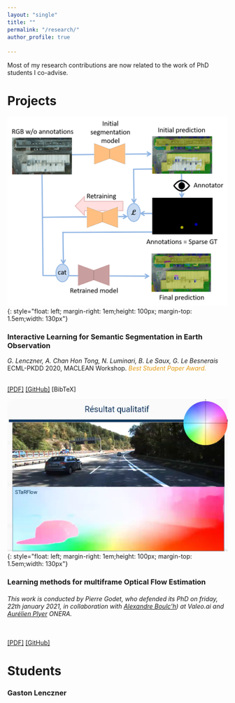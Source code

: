 ```yaml
---
layout: "single"
title: ""
permalink: "/research/"
author_profile: true

---
```


<script type="text/javascript">
   function toggleVisibility(block_id) {
       var e = document.getElementById(block_id);
       if(e.style.display == 'block')
          e.style.display = 'none';
       else
          e.style.display = 'block';
   }
    function copyToClip(element) {
        var str = document.getElementById(element).innerHTML;
        function listener(e) {
            e.clipboardData.setData("text/html", str);
            e.clipboardData.setData("text/plain", str);
            e.preventDefault();
        }
        document.addEventListener("copy", listener);
        document.execCommand("copy");
        document.removeEventListener("copy", listener);
};
</script>

Most of my research contributions are now related to the work of PhD students I co-advise.

# Projects

![disca](/images/disca.png){: style="float: left; margin-right: 1em;height: 100px; margin-top: 1.5em;width: 130px"} 
### Interactive Learning for Semantic Segmentation in Earth Observation
*G. Lenczner, A. Chan Hon Tong, N. Luminari, B. Le Saux, G. Le Besnerais*  
ECML-PKDD 2020, MACLEAN Workshop.
<span style="color:#e49b0f">*Best Student Paper Award.*</span>
<!-- <normal> -->
<!-- <p style="text-align: right;"> -->
<br />
    <a href="http://ceur-ws.org/Vol-2766/paper1.pdf" style="color:page.header.overlay_color">[PDF]</a>
    <a href="https://github.com/delair-ai/DISCA" style="color:page.header.overlay_color">[GitHub]</a>
    <a style="color:page.header.overlay_color; cursor: pointer; cursor: hand;" onclick="toggleVisibility('bibtex_disca');">[BibTeX]</a>
<!-- </p> -->
<!-- </normal> -->
<div id="bibtex_disca" style="display:none;">
<small>
<a class="btn"  onclick="copyToClip('bib_disca');">copy to clipboard</a>
<div class="highlighter-rouge"><pre id="bib_disca" class="highlight">
@inproceedings{lenczner2020interactive,
author = {Lenczner, G. and Chan-Hon-Tong, A. and Luminari, N. and Le Saux, B. and Le Besnerais, G.},
title = {Interactive Learning for Semantic Segmentation in Earth Observation},
booktitle = {ECML-PKDD MACLEAN Workshop},
year = {2020},
}
</pre></div></small>
</div>


![MFOF](/images/SF.png){: style="float: left; margin-right: 1em;height: 100px; margin-top: 1.5em;width: 130px"} 
### Learning methods for multiframe Optical Flow Estimation
###### This work is conducted by Pierre Godet, who defended its PhD on friday, 22th january 2021, in collaboration with [Alexandre Boulc'h](https://www.boulch.eu/)) at Valeo.ai and [Aurélien Plyer](https://github.com/aplyer) ONERA.
<!-- <normal> -->
<!-- <p style="text-align: right;"> -->
<br />
    <a href="https://arxiv.org/pdf/2007.05481" style="color:page.header.overlay_color">[PDF]</a>
    <a href="https://github.com/pgodet/star_flow" style="color:page.header.overlay_color">[GitHub]</a>
<!-- </p> -->
<!-- </normal> -->


# Students

### Gaston Lenczner


<!-- ------
